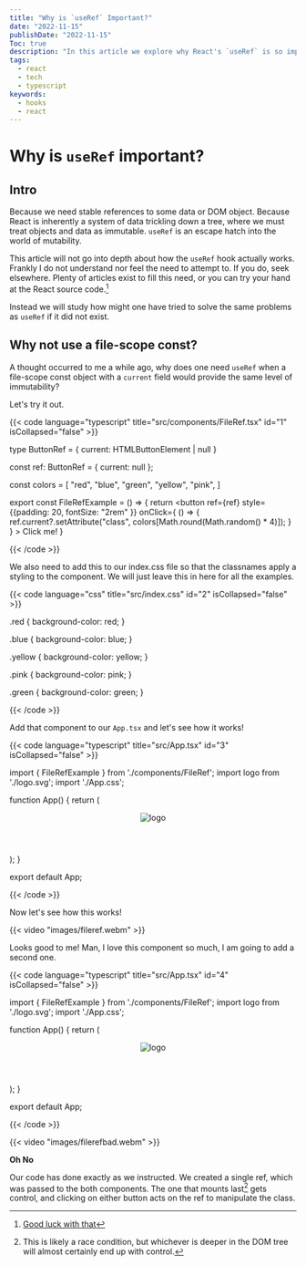 ```yaml
---
title: "Why is `useRef` Important?"
date: "2022-11-15"
publishDate: "2022-11-15"
Toc: true
description: "In this article we explore why React's `useRef` is so important by looking at alternative attempts to achieve the same effect."
tags: 
  - react
  - tech
  - typescript
keywords:
  - hooks
  - react
---
```


# Why is `useRef` important?

## Intro

Because we need stable references to some data or DOM object. Because React is inherently a system of data trickling down a tree, where we must treat objects and data as immutable. `useRef` is an escape hatch into the world of mutability. 

This article will not go into depth about how the `useRef` hook actually works. Frankly I do not understand nor feel the need to attempt to. If you do, seek elsewhere. Plenty of articles exist to fill this need, or you can try your hand at the React source code.[^1] 

Instead we will study how might one have tried to solve the same problems as `useRef` if it did not exist.

## Why not use a file-scope const?

A thought occurred to me a while ago, why does one need `useRef` when a file-scope const object with a `current` field would provide the same level of immutability?

Let's try it out. 

{{< code language="typescript" title="src/components/FileRef.tsx" id="1" isCollapsed="false" >}}

type ButtonRef = {
    current: HTMLButtonElement | null
}

const ref: ButtonRef = {
    current: null
};

const colors = [
    "red", 
    "blue",
    "green",
    "yellow",
    "pink",
]

export const FileRefExample = () => {
    return <button 
        ref={ref} 
        style={{padding: 20, fontSize: "2rem" }}
        onClick={
            () => {
                ref.current?.setAttribute("class", colors[Math.round(Math.random() * 4)]);
            }
        }
    >
        Click me!
    </button>
}

{{< /code >}}

We also need to add this to our index.css file so that the classnames apply a styling to the component. We will just leave this in here for all the examples. 

{{< code language="css" title="src/index.css" id="2" isCollapsed="false" >}}

.red {
  background-color: red;
}

.blue {
  background-color: blue;
}

.yellow {
  background-color: yellow;
}

.pink {
  background-color: pink;
}

.green {
  background-color: green;
}

{{< /code >}}

Add that component to our `App.tsx` and let's see how it works!

{{< code language="typescript" title="src/App.tsx" id="3" isCollapsed="false" >}}

import { FileRefExample } from './components/FileRef';
import logo from './logo.svg';
import './App.css';

function App() {
  return (
    <div className="App">
      <header className="App-header">
        <img src={logo} className="App-logo" alt="logo" />
        <FileRefExample/>
      </header>
    </div>
  );
}

export default App;

{{< /code >}}

Now let's see how this works!

{{< video "images/fileref.webm" >}}

Looks good to me! Man, I love this component so much, I am going to add a second one. 

{{< code language="typescript" title="src/App.tsx" id="4" isCollapsed="false" >}}

import { FileRefExample } from './components/FileRef';
import logo from './logo.svg';
import './App.css';

function App() {
  return (
    <div className="App">
      <header className="App-header">
        <img src={logo} className="App-logo" alt="logo" />
        <FileRefExample/>
        <FileRefExample/>
      </header>
    </div>
  );
}

export default App;

{{< /code >}}

{{< video "images/filerefbad.webm" >}}

**Oh No**

Our code has done exactly as we instructed. We created a single ref, which was passed to the both components. The one that mounts last[^2] gets control, and clicking on either button acts on the ref to manipulate the class. 

[^1]: [Good luck with that](https://github.com/facebook/react/blob/8e2bde6f2751aa6335f3cef488c05c3ea08e074a/packages/react/src/ReactHooks.js#L116)
[^2]: This is likely a race condition, but whichever is deeper in the DOM tree will almost certainly end up with control. 